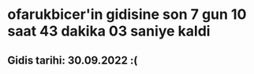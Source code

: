 # ofarukbicer'in gidisine son 7 gun 10 saat 43 dakika 03 saniye kaldi

## Gidis tarihi: 30.09.2022 :(